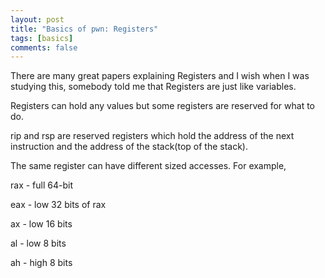 ```yaml
---
layout: post
title: "Basics of pwn: Registers"
tags: [basics]
comments: false
---
```


There are many great papers explaining Registers and I wish when I was studying this, somebody told me that Registers are just like variables.

Registers can hold any values but some registers are reserved for what to do.

rip and rsp are reserved registers which hold the address of the next instruction and the address of the stack(top of the stack).

The same register can have different sized accesses. For example,

rax - full 64-bit

eax - low 32 bits of rax

ax - low 16 bits

al - low 8 bits

ah - high 8 bits

